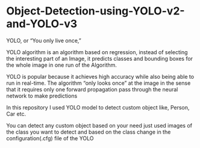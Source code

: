 # Object-Detection-using-YOLO-v2-and-YOLO-v3

YOLO, or “You only live once,”

YOLO algorithm is an algorithm based on regression, instead of selecting the interesting part of an Image, it predicts classes and bounding boxes for the whole image in one run of the Algorithm.

YOLO is popular because it achieves high accuracy while also being able to run in real-time. The algorithm “only looks once” at the image in the sense that it requires only one forward propagation pass through the neural network to make predictions

In this repository I used YOLO model to detect custom object like, Person, Car etc.

You can detect any custom object based on your need just used images of the class you want to detect and based on the class change in the configuration(.cfg) file of the YOLO

